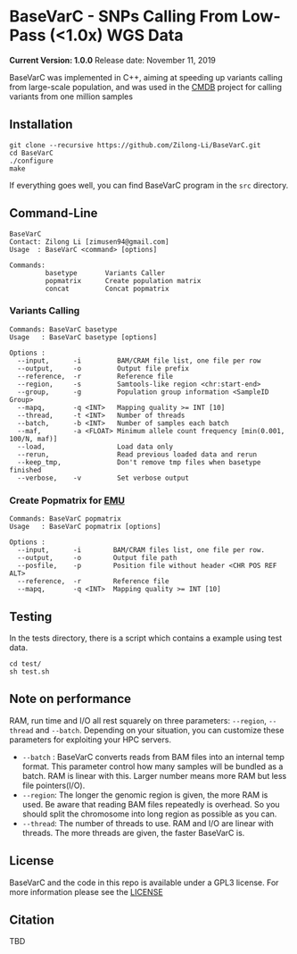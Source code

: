 BaseVarC - SNPs Calling From Low-Pass (<1.0x) WGS Data
===============================================================
**__Current Version: 1.0.0__**
Release date: November 11, 2019

BaseVarC was implemented in C++, aiming at speeding up variants calling from large-scale population, and was used in the [CMDB](https://db.cngb.org/cmdb/) project for calling variants from one million samples


## Installation

```
git clone --recursive https://github.com/Zilong-Li/BaseVarC.git
cd BaseVarC
./configure
make 
```

If everything goes well, you can find BaseVarC program in the `src` directory.

## Command-Line

```
BaseVarC
Contact: Zilong Li [zimusen94@gmail.com]
Usage  : BaseVarC <command> [options]

Commands:
         basetype       Variants Caller
         popmatrix      Create population matrix
         concat         Concat popmatrix
```

### Variants Calling

```
Commands: BaseVarC basetype
Usage   : BaseVarC basetype [options]

Options :
  --input,      -i         BAM/CRAM file list, one file per row
  --output,     -o         Output file prefix
  --reference,  -r         Reference file
  --region,     -s         Samtools-like region <chr:start-end>
  --group,      -g         Population group information <SampleID Group>
  --mapq,       -q <INT>   Mapping quality >= INT [10]
  --thread,     -t <INT>   Number of threads
  --batch,      -b <INT>   Number of samples each batch
  --maf,        -a <FLOAT> Minimum allele count frequency [min(0.001, 100/N, maf)]
  --load,                  Load data only
  --rerun,                 Read previous loaded data and rerun
  --keep_tmp,              Don't remove tmp files when basetype finished
  --verbose,    -v         Set verbose output
```

### Create Popmatrix for [EMU](https://github.com/Rosemeis/emu)

```
Commands: BaseVarC popmatrix
Usage   : BaseVarC popmatrix [options]

Options :
  --input,      -i        BAM/CRAM files list, one file per row.
  --output,     -o        Output file path
  --posfile,    -p        Position file without header <CHR POS REF ALT>
  --reference,  -r        Reference file
  --mapq,       -q <INT>  Mapping quality >= INT [10]
```


## Testing

In the tests directory, there is a script which contains a example using test data.

```
cd test/
sh test.sh
```

## Note on performance

RAM, run time and I/O all rest squarely on three parameters: `--region`, `--thread` and `--batch`. Depending on your situation, you can customize these parameters for exploiting your HPC servers.

- `--batch` : BaseVarC converts reads from BAM files into an internal temp format. This parameter control how many samples will be bundled as a batch. RAM is linear with this. Larger number means more RAM but less file pointers(I/O).
- `--region`: The longer the genomic region is given, the more RAM is used. Be aware that reading BAM files repeatedly is overhead. So you should split the chromosome into long region as possible as you can.
- `--thread`: The number of threads to use. RAM and I/O are linear with threads. The more threads are given, the faster BaseVarC is.

## License

BaseVarC and the code in this repo is available under a GPL3 license. For more information please see the [LICENSE](LICENSE)

## Citation

TBD
